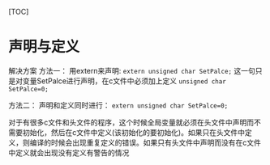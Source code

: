 [TOC]

# 声明与定义






解决方案
方法一：
用extern来声明:
`extern unsigned char SetPalce;` 
这一句只是对变量SetPalce进行声明，在c文件中必须加上定义
`unsigned char SetPalce=0;`

方法二：
声明和定义同时进行：
`extern unsigned char SetPalce=0;`

对于有很多c文件和头文件的程序，这个时候全局变量就必须在头文件中声明而不需要初始化，然后在c文件中定义(该初始化的要初始化)。如果只在头文件中定义，则编译的时候会出现重复定义的错误。如果只有头文件中声明而没有在c文件中定义就会出现没有定义有警告的情况




